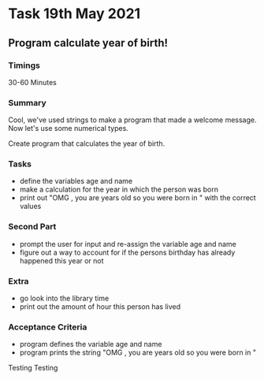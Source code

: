 # Task 19th May 2021
## Program calculate year of birth!
### Timings
30-60 Minutes

### Summary
Cool, we've used strings to make a program that made a welcome message. Now let's use some numerical types.

Create program that calculates the year of birth.

### Tasks
- define the variables age and name
- make a calculation for the year in which the person was born
- print out "OMG <person>, you are <age> years old so you were born in <year>" with the correct values

### Second Part
- prompt the user for input and re-assign the variable age and name
- figure out a way to account for if the persons birthday has already happened this year or not
### Extra
- go look into the library time
- print out the amount of hour this person has lived

### Acceptance Criteria
- program defines the variable age and name
- program prints the string "OMG <person>, you are <age> years old so you were born in <year>"

Testing Testing 